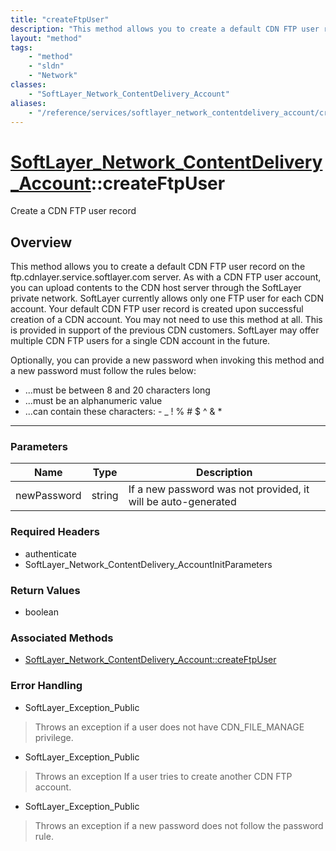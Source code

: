 ```yaml
---
title: "createFtpUser"
description: "This method allows you to create a default CDN FTP user record on the ftp.cdnlayer.service.softlayer.com server. As with... "
layout: "method"
tags:
    - "method"
    - "sldn"
    - "Network"
classes:
    - "SoftLayer_Network_ContentDelivery_Account"
aliases:
    - "/reference/services/softlayer_network_contentdelivery_account/createFtpUser"
---
```

# [SoftLayer_Network_ContentDelivery_Account](/reference/services/SoftLayer_Network_ContentDelivery_Account)::createFtpUser

Create a CDN FTP user record


## Overview 
This method allows you to create a default CDN FTP user record on the ftp.cdnlayer.service.softlayer.com server. As with a CDN FTP user account, you can upload contents to the CDN host server through the SoftLayer private network.  SoftLayer currently allows only one FTP user for each CDN account. Your default CDN FTP user record is created upon successful creation of a CDN account.  You may not need to use this method at all. This is provided in support of the previous CDN customers. SoftLayer may offer multiple CDN FTP users for a single CDN account in the future. 

Optionally, you can provide a new password when invoking this method and a new password must follow the rules below: 
* ...must be between 8 and 20 characters long
* ...must be an alphanumeric value
* ...can contain these characters: - _ ! % # $ ^ & *

-----

### Parameters 
|Name | Type | Description |
| --- | --- | --- |
|newPassword| string| If a new password was not provided, it will be auto-generated|


### Required Headers
* authenticate
* SoftLayer_Network_ContentDelivery_AccountInitParameters


### Return Values
* boolean


### Associated Methods

*  [SoftLayer_Network_ContentDelivery_Account::createFtpUser](/reference/services/SoftLayer_Network_ContentDelivery_Account/createFtpUser )



### Error Handling

* SoftLayer_Exception_Public 

> Throws an exception if a user does not have CDN_FILE_MANAGE privilege. 

* SoftLayer_Exception_Public 

> Throws an exception If a user tries to create another CDN FTP account. 

* SoftLayer_Exception_Public 

> Throws an exception if a new password does not follow the password rule. 



